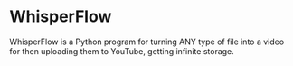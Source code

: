 # WhisperFlow
 WhisperFlow is a Python program for turning ANY type of file into a video for then uploading them to YouTube, getting infinite storage.
